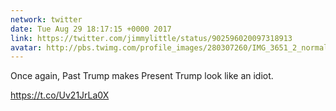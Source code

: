 ```yaml
---
network: twitter
date: Tue Aug 29 18:17:15 +0000 2017
link: https://twitter.com/jimmylittle/status/902596020097318913
avatar: http://pbs.twimg.com/profile_images/280307260/IMG_3651_2_normal.jpg
---
```


Once again, Past Trump makes Present Trump look like an idiot.

https://t.co/Uv21JrLa0X
